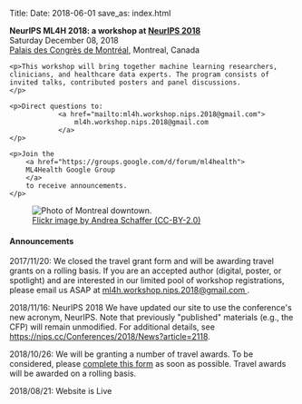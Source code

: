 Title:
Date: 2018-06-01
save_as: index.html

<div class="container">

<div class="row">
<div class="col-md-7">
    <p>
        <b>
            NeurIPS ML4H 2018: a workshop at
            <a href="https://nips.cc">NeurIPS 2018</a>
        </b> <br>
    Saturday December 08, 2018 <br>
    <a href="https://www.google.com/maps/place/Montreal+Convention+Centre/@45.50386,-73.5609689,15z/data=!4m2!3m1!1s0x0:0x6434041e124a4c53?sa=X&ved=2ahUKEwiP1dHKjoHdAhVQS60KHYhCDQYQ_BIwEHoECAcQCw">Palais des Congrès de Montréal</a>, Montreal, Canada
    </p>

    <p>This workshop will bring together machine learning researchers, clinicians, and healthcare data experts. The program consists of invited talks, contributed posters and panel discussions.
    </p>

    <p>Direct questions to:
                <a href="mailto:ml4h.workshop.nips.2018@gmail.com">
                    ml4h.workshop.nips.2018@gmail.com
                </a>
    </p>        

    <p>Join the
        <a href="https://groups.google.com/d/forum/ml4health">
        ML4Health Google Group
        </a>
        to receive announcements.
    </p>
</div>

<div class="col-md-5" style="padding-left: 0px;  padding-right: 0px;">
<figure class="figure">
<img
    src="images/montreal_500x500.jpg"
    class="img-fluid"
    alt="Photo of Montreal downtown.">
<figcaption class="figure-caption">
    <a href="https://www.flickr.com/photos/aschaf/37960055621">
        Flickr image by Andrea Schaffer (CC-BY-2.0)</a>
</figcaption>
</figure>
</div>
</div>

<h4>Announcements</h4>

<div class="row">
<div class="alert alert-info" role="alert">
<p> 2017/11/20:
<emph>
We closed the travel grant form and will be awarding travel grants on a rolling basis. If you are an accepted author (digital, poster, or spotlight) and are interested in our limited pool of workshop registrations, please email us ASAP at <a href="mailto:ml4h.workshop.nips.2018@gmail.com">
                    ml4h.workshop.nips.2018@gmail.com
                </a>.
</emph>
</p>
</div>
</div>

<div class="row">
<div class="alert alert-info" role="alert">
<p>  2018/11/16: NeurIPS 2018
<emph>
We have updated our site to use the conference's new acronym, NeurIPS. Note that previously "published" materials (e.g., the CFP) will remain unmodified. For additional details, see <a href="https://nips.cc/Conferences/2018/News?article=2118">https://nips.cc/Conferences/2018/News?article=2118</a>.
</emph>
</p>
</div>
</div>

<div class="row">
<div class="alert alert-info" role="alert">
<p> 2018/10/26:
<emph>
We will be granting a number of travel awards. To be considered, please 
<a href="https://docs.google.com/forms/d/e/1FAIpQLSf76i0MygQDo_4PtCyomjr9VYqKi6zZ0cCmGfWIHYSpcRumGA/viewform">
complete this form</a> as soon as possible. Travel awards will be awarded on a rolling basis.
</emph>
</p>
</div>
</div>

<div class="row">
<div class="alert alert-info" role="alert">
<p>  2018/08/21: Website is Live
<emph>
</emph>
</p>
</div>
</div>